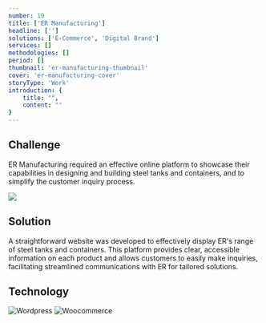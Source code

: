 ```yaml
---
number: 19
title: ['ER Manufacturing']
headline: ['']
solutions: ['E-Commerce', 'Digital Brand']
services: []
methodologies: []
period: []
thumbnail: 'er-manufacturing-thumbnail'
cover: 'er-manufacturing-cover'
storyType: 'Work'
introduction: {
    title: "",
    content: ""
}
---
```


## Challenge

ER Manufacturing required an effective online platform to showcase their capabilities in designing and building steel tanks and containers, and to simplify the customer inquiry process.

![](/work/er-manufacturing-figure-1.jpg)

## Solution

A straightforward website was developed to effectively display ER's range of steel tanks and containers. This platform provides clear, accessible information on each product and allows customers to easily make inquiries, facilitating streamlined communications with ER for tailored solutions.

## Technology

<div class="story_story__mainContent__technologies__v5XXm">
  <div class="story_story__mainContent__technologies__images__6NSg5">
    <div>
      <img loading="lazy" src="/technologies/wordpress.svg" alt="Wordpress"/>
      <img loading="lazy" src="/technologies/woocommerce.svg" alt="Woocommerce"/>
    </div>
  </div>
</div>